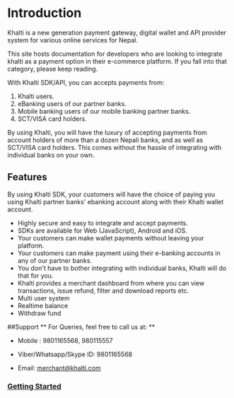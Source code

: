 # Introduction

Khalti is a new generation payment gateway, digital wallet and API
provider system for various online services for Nepal.

This site hosts documentation for developers who are looking to
integrate khalti as a payment option in their e-commerce platform.
If you fall into that category, please keep reading.

With Khalti SDK/API, you can accepts payments from:

1. Khalti users.
2. eBanking users of our partner banks.
3. Mobile banking users of our mobile banking partner banks.
4. SCT/VISA card holders.

By using Khalti, you will have the luxury of accepting payments from
account holders of more than a dozen Nepali banks, and as well as
SCT/VISA card holders. This comes without the hassle of integrating
with individual banks on your own.

## Features

By using Khalti SDK, your customers will have the choice of paying you
using Khalti partner banks' ebanking account along with their Khalti
wallet account.

* Highly secure and easy to integrate and accept payments.
* SDKs are available for Web (JavaScript), Android and iOS.
* Your customers can make wallet payments without leaving your
  platform.
* Your customers can make payment using their e-banking accounts in
  any of our partner banks.
* You don't have to bother integrating with individual banks, Khalti
  will do that for you.
* Khalti provides a merchant dashboard from where you can view
  transactions, issue refund, filter and download reports etc.
* Multi user system
* Realtime balance
* Withdraw fund


##Support
** For Queries, feel free to call us at: **

* Mobile : 9801165568, 980115557

* Viber/Whatsapp/Skype ID: 9801165568

* Email: merchant@khalti.com

### [Getting Started](./getting-started.md)
